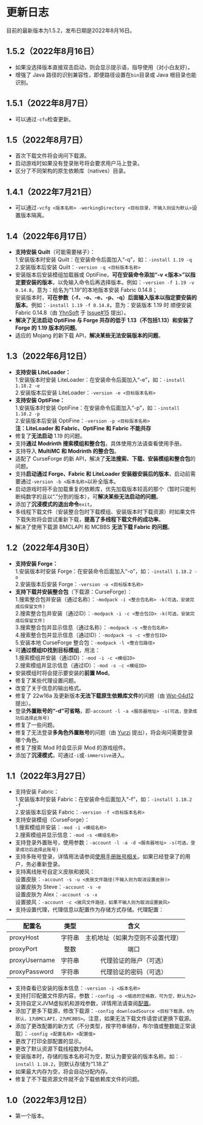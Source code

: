 # 更新日志
目前的最新版本为1.5.2，发布日期是2022年8月16日。

## 1.5.2（2022年8月16日）
- 如果没选择版本直接双击启动，则会显示提示语，指导使用（对小白友好）。
- 增强了 Java 路径的识别兼容性，即便路径设置在`bin`目录或 Java 根目录也能识别。

## 1.5.1（2022年8月7日）
- 可以通过`-cfu`检查更新。

## 1.5（2022年8月7日）
- 首次下载文件将会询问下载源。
- 启动游戏时如果没有登录账号将会要求用户马上登录。
- 区分了不同架构的原生依赖库（natives）目录。

## 1.4.1（2022年7月21日）
- 可以通过`-vcfg <版本名称> -workingDirectory <目标目录，不输入则设为默认>`设置版本隔离。

## 1.4（2022年6月17日）
- **支持安装 Quilt**（可能需要梯子）：<br/>
  1.安装版本时安装 Quilt：在安装命令后面加入“-q”，如：`-install 1.19 -q`<br/>
  2.安装版本后安装 Quilt：`-version -q <目标版本名称>`
- 安装版本后安装模组加载器或 OptiFine，**可在安装命令添加“-v <版本>”以指定要安装的版本**，以免输入命令后再选择版本。例如：`-version -f 1.19 -v 0.14.8`，意为：给名为“1.19”的本地版本安装 Fabric 0.14.8；<br/>
 安装版本时，**可在参数（-f、-o、-e、-p、-q）后面输入版本以指定要安装的版本**。例如：`-install 1.19 -f 0.14.8`，意为：安装版本 1.19 时 顺便安装 Fabric 0.14.8（由 [YhnSoft](https://github.com/YhnSoft) 于 [Issue#15](https://github.com/MrShieh-X/console-minecraft-launcher/issues/15) 提出）。
- **解决了无法启动 OptiFine 与 Forge 共存的低于 1.13（不包括1.13）和安装了 Forge 的 1.19 版本的问题**。
- 适应的 Mojang 的新下载 API，**解决某些无法安装版本的问题**。

## 1.3（2022年6月12日）
- **支持安装 LiteLoader：**<br/>
  1.安装版本时安装 LiteLoader：在安装命令后面加入“-e”，如：`-install 1.18.2 -e`<br/>
  2.安装版本后安装 LiteLoader：`-version -e <目标版本名称>`
- **支持安装 OptiFine：**<br/>
  1.安装版本时安装 OptiFine：在安装命令后面加入“-p”，如：`-install 1.18.2 -p`<br/>
  2.安装版本后安装 OptiFine：`-version -p <目标版本名称>`<br/>
  **注：LiteLoader 和 Fabric、OptiFine 和 Fabric 不能共存**
- 修复了**无法启动** 1.19 的问题。
- 支持**通过 Modrinth 搜索模组和整合包**，具体使用方法请查看使用手册。
- 支持导入 **MultiMC 和 Modrinth 的整合包**。
- 适配了 CurseForge 的新 API，解决了**无法搜索、下载、安装模组和整合包**的问题。
- 支持**启动通过 Forge、Fabric 和 LiteLoader 安装器安装后的版本**，启动前需要通过`-version -b <版本名称>`以补全版本。
- 启动游戏时将不会加载重复的依赖库，优先加载版本较高的那个（暂时只能判断纯数字的且以“.”分割的版本），可**解决某些无法启动的问题**。
- 添加了**沉浸模式的退出命令**`exit`。
- 多线程下载文件（安装整合包时下载模组、安装版本时下载资源）时如果文件下载失败将会尝试重新下载，**提高了多线程下载文件的成功率**。
- 解决了使用下载源 BMCLAPI 和 MCBBS **无法下载 Fabric 的问题**。

## 1.2（2022年4月30日）
- **支持安装 Forge：**<br/>
  1.安装版本时安装 Forge：在安装命令后面加入“-o”，如：`-install 1.18.2 -o`<br/>
  2.安装版本后安装 Forge：`-version -o <目标版本名称>`
- **支持下载并安装整合包**（下载源：CurseForge）：<br/>
  1.搜索整合包并安装（通过名称）：`-modpack -i <整合包名称> -k(可选，安装完成后保留文件)`<br/>
  2.搜索整合包并安装（通过ID）：`-modpack -i -c <整合包ID> -k(可选，安装完成后保留文件)`<br/>
  3.搜索整合包并显示信息（通过名称）：`-modpack -s <整合包名称>`<br/>
  4.搜索整合包并显示信息（通过ID）：`-modpack -s -c <整合包ID>`<br/>
  5.安装本地 CurseForge 整合包：`-modpack -l <整合包路径>`
- 可**通过模组ID找到目标模组**，用法：<br/>
  1.搜索模组并安装（通过ID）：`-mod -i -c <模组ID>`<br/>
  2.搜索模组并显示信息（通过ID）：`-mod -s -c <模组ID>`
- 安装模组时将会提示要安装的**前置 Mod**。
- 修复了某些代理设置问题。
- 改变了关于信息的输出格式。
- 修复了 22w16a 及更新版本**无法下载原生依赖库文件**的问题（由 [Wst-04d12](https://github.com/Wst-04d12) 提出）。
- 登录**外置账号的“-d”可省略**，即`-account -l -a <服务器地址> -s(可选，登录成功后选择此账号)`
- 修复了一些问题。
- 修复了无法登录**多角色外置账号**的问题（由 [Yurzi](https://github.com/Yurzi) 提出），将会询问需要登录哪个角色。
- 修复了搜索 Mod 时会显示非 Mod 的游戏组件。
- 添加了**沉浸模式**，可通过`-i`或`-immersive`进入。

## 1.1（2022年3月27日）
- 支持安装 Fabric：<br/>
  1.安装版本时安装 Fabric：在安装命令后面加入“-f”，如：`-install 1.18.2 -f`<br/>
  2.安装版本后安装 Fabric：`-version -f <目标版本名称>`
- 支持安装模组（CurseForge）：<br/>
  1.搜索模组并安装：`-mod -i <模组名称>`<br/>
  2.搜索模组并显示信息：`-mod -s <模组名称>`
- 支持登录外置账号，使用参数：`-account -l -a -d <服务器地址> -s(可选，登录成功后选择此账号)`
- 支持多账号登录，详情用法请参阅[使用手册账号相关](README.md#账号相关)。如果已经登录了的用户，务必重新登录。
- 支持离线账号自定义皮肤和披风：<br/>
  设置皮肤：`-account -s -u <皮肤文件路径(不输入则为取消设置皮肤)>`<br/>
  设置皮肤为 Steve：`-account -s -e`<br/>
  设置皮肤为 Alex：`-account -s -x`<br/>
  设置披风：`-account -c <披风文件路径，如果不输入则为取消设置披风>`
- 支持设置代理，代理信息以配置作为存储方式存储。代理配置：

| 配置名           | 类型  |        含义        |
|---------------|:---:|:----------------:|
| proxyHost     | 字符串 | 主机地址（如果为空则不设置代理） |
| proxyPort     | 整数  |        端口        |
| proxyUsername | 字符串 |   代理验证的账户（可选）    |
| proxyPassword | 字符串 |   代理验证的密码（可选）    |

- 支持查看已安装的版本信息：`-version -i <版本名称>`
- 支持打印配置文件原内容，参数：`-config -o <缩进的空格数，可为空，默认为2>`
- 支持自定义JVM虚拟机和游戏参数，详情用法请查阅[配置](README.md#%E9%85%8D%E7%BD%AE)。
- 添加了更多下载源，修改下载源：`-config downloadSource <目标下载源，0为默认，1为BMCLAPI，2为MCBBS>`。注意，如果无法下载文件请尝试更换下载源。
- 添加了更改配置的新方式（不分类型，按字符串储存，布尔值或整数能正常读取）：`-config <配置名称> <配置值>`
- 更改了打印全部配置的显示。
- 更改了默认资源下载线程数为64。
- 安装版本时，存储的版本名称可为空，默认为要安装的版本名称。如：`-install 1.18.2`，则默认存储为“1.18.2”
- 如果最大内存为空，将会自动分配内存。
- 修复了不下载资源文件就不会下载依赖库文件的问题。

## 1.0（2022年3月12日）
- 第一个版本。